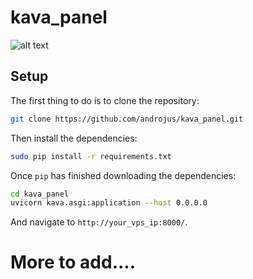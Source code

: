 # kava_panel
![alt text](https://i.imgur.com/WNnJkfA.png)

## Setup

The first thing to do is to clone the repository:

```sh
git clone https://github.com/androjus/kava_panel.git
```

Then install the dependencies:

```sh
sudo pip install -r requirements.txt
```

Once `pip` has finished downloading the dependencies:
```sh
cd kava_panel
uvicorn kava.asgi:application --host 0.0.0.0
```
And navigate to `http://your_vps_ip:8000/`.

# More to add....
